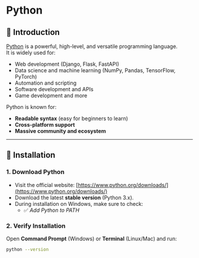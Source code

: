 # Python

## 🚀 Introduction
[Python](https://www.python.org/) is a powerful, high-level, and versatile programming language.  
It is widely used for:
- Web development (Django, Flask, FastAPI)  
- Data science and machine learning (NumPy, Pandas, TensorFlow, PyTorch)  
- Automation and scripting  
- Software development and APIs  
- Game development and more  

Python is known for:
- **Readable syntax** (easy for beginners to learn)  
- **Cross-platform support**  
- **Massive community and ecosystem**  

---

## 🔧 Installation

### 1. Download Python
- Visit the official website: [https://www.python.org/downloads/](https://www.python.org/downloads/)  
- Download the latest **stable version** (Python 3.x).  
- During installation on Windows, make sure to check:
  - ✅ *Add Python to PATH*  

### 2. Verify Installation
Open **Command Prompt** (Windows) or **Terminal** (Linux/Mac) and run:
```bash
python --version

